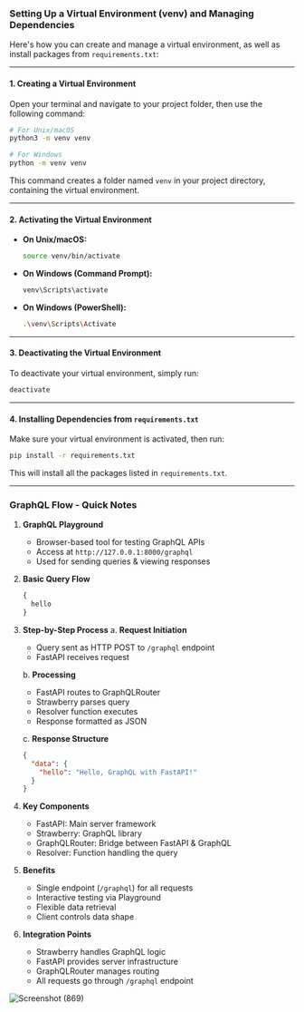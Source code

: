 ### Setting Up a Virtual Environment (venv) and Managing Dependencies

Here's how you can create and manage a virtual environment, as well as install packages from `requirements.txt`:

---

#### 1. **Creating a Virtual Environment**
Open your terminal and navigate to your project folder, then use the following command:
```bash
# For Unix/macOS
python3 -m venv venv

# For Windows
python -m venv venv
```
This command creates a folder named `venv` in your project directory, containing the virtual environment.

---

#### 2. **Activating the Virtual Environment**
- **On Unix/macOS:**
  ```bash
  source venv/bin/activate
  ```
- **On Windows (Command Prompt):**
  ```bash
  venv\Scripts\activate
  ```
- **On Windows (PowerShell):**
  ```bash
  .\venv\Scripts\Activate
  ```

---

#### 3. **Deactivating the Virtual Environment**
To deactivate your virtual environment, simply run:
```bash
deactivate
```

---

#### 4. **Installing Dependencies from `requirements.txt`**
Make sure your virtual environment is activated, then run:
```bash
pip install -r requirements.txt
```

This will install all the packages listed in `requirements.txt`.

---

### GraphQL Flow - Quick Notes

1. **GraphQL Playground**
   - Browser-based tool for testing GraphQL APIs
   - Access at `http://127.0.0.1:8000/graphql`
   - Used for sending queries & viewing responses

2. **Basic Query Flow**
   ```graphql
   {
     hello
   }
   ```

3. **Step-by-Step Process**
   a. **Request Initiation**
   - Query sent as HTTP POST to `/graphql` endpoint
   - FastAPI receives request

   b. **Processing**
   - FastAPI routes to GraphQLRouter
   - Strawberry parses query
   - Resolver function executes
   - Response formatted as JSON

   c. **Response Structure**
   ```json
   {
     "data": {
       "hello": "Hello, GraphQL with FastAPI!"
     }
   }
   ```

4. **Key Components**
   - FastAPI: Main server framework
   - Strawberry: GraphQL library
   - GraphQLRouter: Bridge between FastAPI & GraphQL
   - Resolver: Function handling the query

5. **Benefits**
   - Single endpoint (`/graphql`) for all requests
   - Interactive testing via Playground
   - Flexible data retrieval
   - Client controls data shape

6. **Integration Points**
   - Strawberry handles GraphQL logic
   - FastAPI provides server infrastructure
   - GraphQLRouter manages routing
   - All requests go through `/graphql` endpoint

![Screenshot (869)](https://github.com/user-attachments/assets/922b4eb9-7f50-433a-bf59-4b2c6172a8f6)
